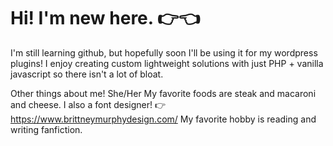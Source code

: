 # Hi! I'm new here. 👉👈

I'm still learning github, but hopefully soon I'll be using it for my wordpress plugins! I enjoy creating custom lightweight solutions with just PHP + vanilla javascript so there isn't a lot of bloat.

Other things about me!
She/Her
My favorite foods are steak and macaroni and cheese. 
I also a font designer! 👉 https://www.brittneymurphydesign.com/
My favorite hobby is reading and writing fanfiction.
